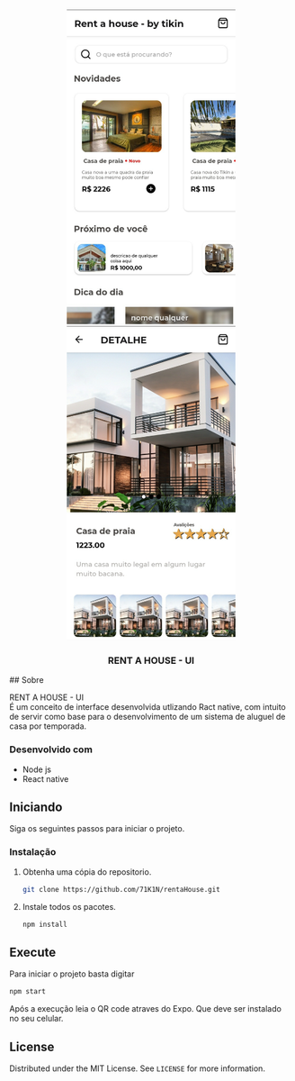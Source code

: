 <!--
*** Thanks for checking out the Best-README-Template. If you have a suggestion
*** that would make this better, please fork the repo and create a pull request
*** or simply open an issue with the tag "enhancement".
*** Thanks again! Now go create something AMAZING! :D
***
***
***
*** To avoid retyping too much info. Do a search and replace for the following:
*** github_username, repo_name, twitter_handle, email, project_title, project_description
-->



<!-- PROJECT SHIELDS -->
<!--
*** I'm using markdown "reference style" links for readability.
*** Reference links are enclosed in brackets [ ] instead of parentheses ( ).
*** See the bottom of this document for the declaration of the reference variables
*** for contributors-url, forks-url, etc. This is an optional, concise syntax you may use.
*** https://www.markdownguide.org/basic-syntax/#reference-style-links
-->
<!--
[![Contributors][contributors-shield]][contributors-url]
[![Forks][forks-shield]][forks-url]
[![Stargazers][stars-shield]][stars-url]
[![Issues][issues-shield]][issues-url]
[![MIT License][license-shield]][license-url]
[![LinkedIn][linkedin-shield]][linkedin-url]
-->


<!-- PROJECT LOGO -->
<br />
<p align="center">
  
  <img src="project_/home.jpg" alt="Logo" width="300" height="auto">  
  <img src="project_/detail.jpg" alt="Logo" width="300" height="auto">  

  <h3 align="center">RENT A HOUSE - UI</h3>
  
</p>
<!-- ABOUT THE PROJECT -->
## Sobre
<p align="center">
    <p>
    RENT A HOUSE - UI
    <br />
    É um conceito de interface desenvolvida utlizando Ract native, com intuito de servir como base para o desenvolvimento de um sistema de aluguel de casa por temporada.
    </p>     
  </p>



### Desenvolvido com 

* Node js
* React native

<!-- GETTING STARTED -->
## Iniciando

Siga os seguintes passos para iniciar o projeto.

### Instalação

1. Obtenha uma cópia do repositorio.
   ```sh
   git clone https://github.com/71K1N/rentaHouse.git
   ```
2. Instale todos os pacotes.
   ```sh
   npm install
   ```

<!-- USAGE EXAMPLES -->
## Execute

Para iniciar o projeto basta digitar
```sh
npm start
```
Após a execução leia o QR code atraves do Expo. Que deve ser instalado no seu celular.


<!-- LICENSE -->
## License

Distributed under the MIT License. See `LICENSE` for more information.